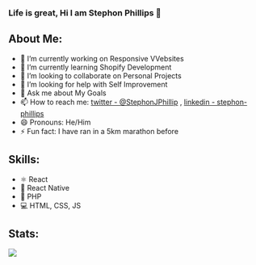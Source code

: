 ### Life is great, Hi I am Stephon Phillips 👋

## About Me:

- 🔭 I’m currently working on Responsive VVebsites
- 🌱 I’m currently learning Shopify Development
- 👯 I’m looking to collaborate on Personal Projects
- 🤔 I’m looking for help with Self Improvement
- 💬 Ask me about My Goals
- 📫 How to reach me: [twitter - @StephonJPhillip](https://twitter.com/StephonJPhillip) , [linkedin - stephon-phillips](https://www.linkedin.com/in/stephon-phillips/)
- 😄 Pronouns: He/Him
- ⚡ Fun fact: I have ran in a 5km marathon before

## Skills: 

- ⚛ React
- 📱 React Native
- 🐘 PHP
- 💻 HTML, CSS, JS

## Stats:

<img src = "https://github-readme-stats.vercel.app/api?username=king-awsomeness&&show_icons=true&title_color=ffffff&icon_color=bb2acg&text_color=daf7dc&bg_color=151515">
